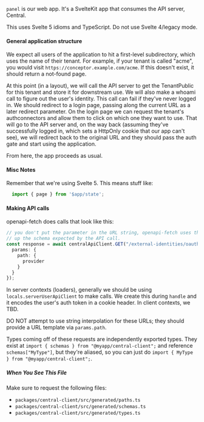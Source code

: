 `panel` is our web app. It's a SvelteKit app that consumes the API server, Central.

This uses Svelte 5 idioms and TypeScript. Do not use Svelte 4/legacy mode.

#### General application structure ####
We expect all users of the application to hit a first-level subdirectory, which uses the name of their tenant. For example, if your tenant is called "acme", you would visit `https://conceptor.example.com/acme`. If this doesn't exist, it should return a not-found page.

At this point (in a layout), we will call the API server to get the TenantPublic for this tenant and store it for downstream use. We will also make a whoami call to figure out the user's identity. This call can fail if they've never logged in. We should redirect to a login page, passing along the current URL as a later redirect parameter. On the login page we can request the tenant's authconnectors and allow them to click on which one they want to use. That will go to the API server and, on the way back (assuming they've successfully logged in, which sets a HttpOnly cookie that our app can't see), we will redirect back to the original URL and they should pass the auth gate and start using the application.

From here, the app proceeds as usual.

#### Misc Notes ####
Remember that we're using Svelte 5. This means stuff like:

```ts
  import { page } from '$app/state';
```

#### Making API calls ####
openapi-fetch does calls that look like this:

```ts
// you don't put the parameter in the URL string, openapi-fetch uses that string to look
// up the schema expected by the API call.
const response = await centralApiClient.GET("/external-identities/oauth2/{provider}/authorize", {
  params: {
    path: {
      provider
    }
  }
});
```

In server contexts (loaders), generally we should be using `locals.serverUserApiClient` to make
calls. We create this during `handle` and it encodes the user's auth token in a cookie header. In
client contexts, we TBD.

DO NOT attempt to use string interpolation for these URLs; they should provide a URL template via `params.path`.

Types coming off of these requests are independently exported types. They exist at  `import { schemas } from "@myapp/central-client";` and reference `schemas["MyType"]`, but they're aliased, so you can just do `import { MyType } from "@myapp/central-client";`.

##### When You See This File #####

Make sure to request the following files:

- `packages/central-client/src/generated/paths.ts`
- `packages/central-client/src/generated/schemas.ts`
- `packages/central-client/src/generated/types.ts`
